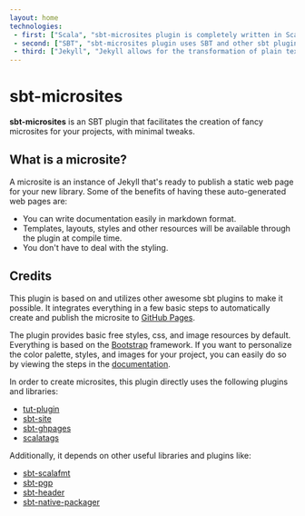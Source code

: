 ```yaml
---
layout: home
technologies:
 - first: ["Scala", "sbt-microsites plugin is completely written in Scala"]
 - second: ["SBT", "sbt-microsites plugin uses SBT and other sbt plugins to generate microsites easily"]
 - third: ["Jekyll", "Jekyll allows for the transformation of plain text into static websites and blogs"]
---
```


# sbt-microsites

**sbt-microsites** is an SBT plugin that facilitates the creation of fancy microsites for your projects, with minimal tweaks.

## What is a microsite?

A microsite is an instance of Jekyll that's ready to publish a static web page for your new library. Some of the benefits of having these auto-generated web pages are:

- You can write documentation easily in markdown format.
- Templates, layouts, styles and other resources will be available through the plugin at compile time.
- You don't have to deal with the styling.


## Credits

This plugin is based on and utilizes other awesome sbt plugins to make it possible. It integrates everything in a few basic steps to automatically create and publish the microsite to [GitHub Pages](https://pages.github.com/).

The plugin provides basic free styles, css, and image resources by default. Everything is based on the [Bootstrap](http://getbootstrap.com/) framework. If you want to personalize the color palette, styles, and images for your project, you can easily do so by viewing the steps in the [documentation](docs/).

In order to create microsites, this plugin directly uses the following plugins and libraries:

* [tut-plugin](https://github.com/tpolecat/tut)
* [sbt-site](https://github.com/sbt/sbt-site)
* [sbt-ghpages](https://github.com/sbt/sbt-ghpages)
* [scalatags](https://github.com/lihaoyi/scalatags)

Additionally, it depends on other useful libraries and plugins like:

* [sbt-scalafmt](https://github.com/olafurpg/scalafmt)
* [sbt-pgp](https://github.com/sbt/sbt-pgp)
* [sbt-header](https://github.com/sbt/sbt-header)
* [sbt-native-packager](https://github.com/sbt/sbt-native-packager)
